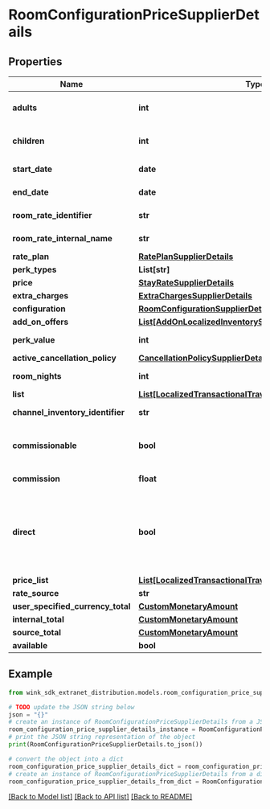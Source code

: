 # RoomConfigurationPriceSupplierDetails


## Properties

Name | Type | Description | Notes
------------ | ------------- | ------------- | -------------
**adults** | **int** | The actual amount of adults as determined by the hotel&#39;s policy | 
**children** | **int** | The actual amount of children as determined by the hotel&#39;s policy | [optional] 
**start_date** | **date** | SimpleDateTimeItinerary startDate | 
**end_date** | **date** | SimpleDateTimeItinerary endDate | 
**room_rate_identifier** | **str** | Specified master rate identifier | 
**room_rate_internal_name** | **str** | Specified master rate internal name | 
**rate_plan** | [**RatePlanSupplierDetails**](RatePlanSupplierDetails.md) |  | 
**perk_types** | **List[str]** |  | [optional] 
**price** | [**StayRateSupplierDetails**](StayRateSupplierDetails.md) |  | 
**extra_charges** | [**ExtraChargesSupplierDetails**](ExtraChargesSupplierDetails.md) |  | [optional] 
**configuration** | [**RoomConfigurationSupplierDetails**](RoomConfigurationSupplierDetails.md) |  | 
**add_on_offers** | [**List[AddOnLocalizedInventorySupplierDetails]**](AddOnLocalizedInventorySupplierDetails.md) |  | [optional] 
**perk_value** | **int** | The combined value of these perks | [optional] 
**active_cancellation_policy** | [**CancellationPolicySupplierDetails**](CancellationPolicySupplierDetails.md) |  | 
**room_nights** | **int** | Number of nights the guests will be staying | 
**list** | [**List[LocalizedTransactionalTravelInventorySupplierDetails]**](LocalizedTransactionalTravelInventorySupplierDetails.md) |  | [optional] 
**channel_inventory_identifier** | **str** | Sales channel inventory identifier | 
**commissionable** | **bool** | Whether this package is commissionable based on the incoming sales channel. | 
**commission** | **float** | The commission percentage. | 
**direct** | **bool** | Indicates whether the blocking from sales channel is direct or not. If you are a travel agent doing your own acquiring, this flag has to be true to make a booking. | [default to False]
**price_list** | [**List[LocalizedTransactionalTravelInventorySupplierDetails]**](LocalizedTransactionalTravelInventorySupplierDetails.md) |  | [optional] 
**rate_source** | **str** |  | [optional] 
**user_specified_currency_total** | [**CustomMonetaryAmount**](CustomMonetaryAmount.md) |  | [optional] 
**internal_total** | [**CustomMonetaryAmount**](CustomMonetaryAmount.md) |  | [optional] 
**source_total** | [**CustomMonetaryAmount**](CustomMonetaryAmount.md) |  | [optional] 
**available** | **bool** |  | [optional] 

## Example

```python
from wink_sdk_extranet_distribution.models.room_configuration_price_supplier_details import RoomConfigurationPriceSupplierDetails

# TODO update the JSON string below
json = "{}"
# create an instance of RoomConfigurationPriceSupplierDetails from a JSON string
room_configuration_price_supplier_details_instance = RoomConfigurationPriceSupplierDetails.from_json(json)
# print the JSON string representation of the object
print(RoomConfigurationPriceSupplierDetails.to_json())

# convert the object into a dict
room_configuration_price_supplier_details_dict = room_configuration_price_supplier_details_instance.to_dict()
# create an instance of RoomConfigurationPriceSupplierDetails from a dict
room_configuration_price_supplier_details_from_dict = RoomConfigurationPriceSupplierDetails.from_dict(room_configuration_price_supplier_details_dict)
```
[[Back to Model list]](../README.md#documentation-for-models) [[Back to API list]](../README.md#documentation-for-api-endpoints) [[Back to README]](../README.md)


